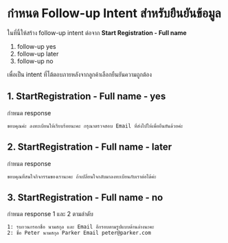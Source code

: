 
# กำหนด Follow-up Intent สำหรับยืนยันข้อมูล

ในที่นี้ให้สร้าง follow-up intent ต่อจาก **Start Registration - Full name**

1. follow-up yes
2. follow-up later
3. follow-up no 

เพื่อเป็น intent ที่โต้ตอบภายหลังจากลูกค้าเลือกยืนยันความถูกต้อง

## 1. StartRegistration - Full name - yes

กำหนด response 

```
ขอบคุณค่ะ ลงทะเบียนให้เรียบร้อยนะคะ กรุณาตรวจสอบ Email ที่ส่งไปให้เพื่อยืนยันด้วยค่ะ
```

## 2. StartRegistration - Full name - later

กำหนด response 

```
ขอบคุณที่สนใจกิจกรรมของเรานะคะ ถ้าเปลี่ยนใจกลับมาลงทะเบียนกับเราต่อได้ค่ะ
```

## 3. StartRegistration - Full name - no

กำหนด response 1 และ 2 ตามลำดับ

```
1: รบกวนกรอกชื่อ นามสกุล และ Email อีกรอบตามรูปแบบด้านล่างนะคะ
2: ชื่อ Peter นามสกุล Parker Email peter@parker.com
```